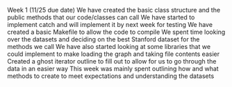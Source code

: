 Week 1 (11/25 due date)
  We have created the basic class structure and the public methods that our code/classes can call
  We have started to implement catch and will implement it by next week for testing
  We have created a basic Makefile to allow the code to compile
  We spent time looking over the datasets and deciding on the best Stanford dataset for the methods we call
  We have also started looking at some libraries that we could implement to make loading the graph and taking file contents easier
  Created a ghost iterator outline to fill out to allow for us to go through the data in an easier way
  This week was mainly spent outlining how and what methods to create to meet expectations and understanding the datasets
